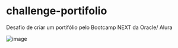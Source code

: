 # challenge-portifolio
 Desafio de criar um portifólio pelo Bootcamp NEXT da Oracle/ Alura


![image](https://github.com/DiogoSaimon/challenge-portifolio/assets/86212446/2440a52a-551a-4bb1-b096-700a164d6718)
